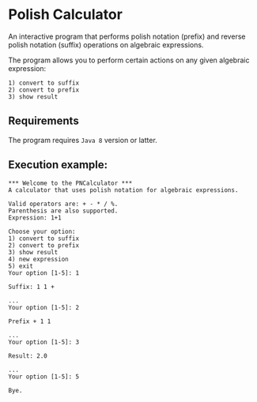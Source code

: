 # Polish Calculator

An interactive program that performs polish notation (prefix)
and reverse polish notation (suffix) operations on algebraic
expressions.

The program allows you to perform certain actions
on any given algebraic expression:

	1) convert to suffix
	2) convert to prefix
	3) show result

## Requirements

The program requires ```Java 8``` version or latter.

## Execution example:

    *** Welcome to the PNCalculator ***
    A calculator that uses polish notation for algebraic expressions.
    
    Valid operators are: + - * / %.
    Parenthesis are also supported.
    Expression: 1+1
    
    Choose your option:
    1) convert to suffix
    2) convert to prefix
    3) show result
    4) new expression
    5) exit
    Your option [1-5]: 1
    
    Suffix: 1 1 +
    
    ...
    Your option [1-5]: 2
    
    Prefix + 1 1
    
    ...
    Your option [1-5]: 3
    
    Result: 2.0
    
    ...
    Your option [1-5]: 5
    
    Bye.
